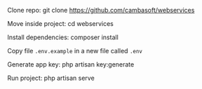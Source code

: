 Clone repo: git clone https://github.com/cambasoft/webservices

Move inside project: cd webservices

Install dependencies: composer install

Copy file `.env.example` in a new file called `.env`

Generate app key: php artisan key:generate

Run project: php artisan serve
